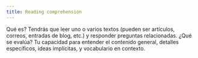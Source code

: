 ```yaml
---
title: Reading comprehension
---
```


Qué es?
Tendrás que leer uno o varios textos (pueden ser artículos, correos, entradas de blog, etc.) y responder preguntas relacionadas.
¿Qué se evalúa?
Tu capacidad para entender el contenido general, detalles específicos, ideas implícitas, y vocabulario en contexto.